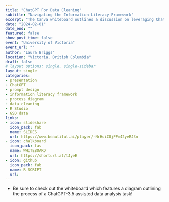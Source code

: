 ```yaml
---
title: "ChatGPT For Data Cleaning"
subtitle: "Navigating the Information Literacy Framework"
excerpt: "The Canva whiteboard outlines a discussion on leveraging ChatGPT-3.5 to streamline data cleaning tasks in R. It features a flow diagram highlighting the iterative steps involved in the process and demonstrates how the information literacy framework is relevant. To illustrate the concept, a complex example utilizing a regular expression is provided alongside the diagram. You can download the R script for the example."
date: "2024-02-01"
date_end: ""
featured: false
show_post_time: false
event: "University of Victoria"
event_url: ""
author: "Laura Briggs"
location: "Victoria, British Columbia"
draft: false
# layout options: single, single-sidebar
layout: single
categories:
- presentation
- ChatGPT
- prompt design
- information literacy framework
- process diagram
- data cleaning
- R Studio
- GSD data
links:
- icon: slideshare
  icon_pack: fab
  name: SLIDES
  url: https://www.beautiful.ai/player/-NrHuiC8jPPm42yeRJ3n
- icon: chalkboard
  icon_pack: fas
  name: WHITEBOARD
  url: https://shorturl.at/tJyeE
- icon: github
  icon_pack: fab
  name: R SCRIPT
  url: 
---
```


* Be sure to check out the whiteboard which features a diagram outlining the process of a ChatGPT-3.5 assisted data analysis task!
